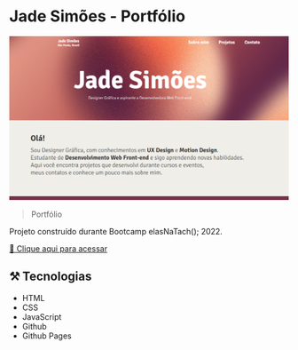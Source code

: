 # Jade Simões - Portfólio

![preview](./.github/preview_site.PNG)

>Portfólio

Projeto construído durante Bootcamp elasNaTach(); 2022.

[🔗 Clique aqui para acessar](https://jadesi.github.io/portfolio/index.html)

## ⚒️ Tecnologias

- HTML
- CSS
- JavaScript
- Github
- Github Pages
